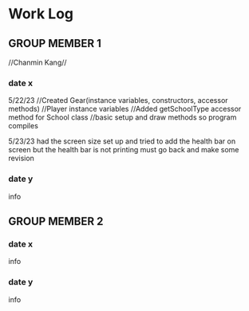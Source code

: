 # Work Log

## GROUP MEMBER 1
//Chanmin Kang//
### date x
5/22/23
//Created Gear(instance variables, constructors, accessor methods)
//Player instance variables
//Added getSchoolType accessor method for School class
//basic setup and draw methods so program compiles

5/23/23
had the screen size set up and tried to add the health bar on screen but the health bar is not printing
must go back and make some revision
### date y

info


## GROUP MEMBER 2

### date x

info

### date y

info
